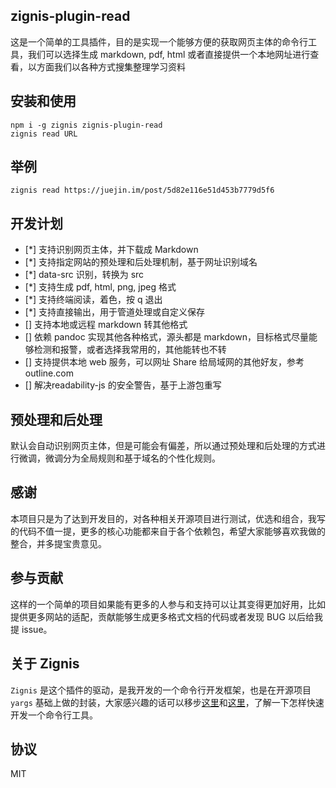 zignis-plugin-read
------------------

这是一个简单的工具插件，目的是实现一个能够方便的获取网页主体的命令行工具，我们可以选择生成 markdown, pdf, html 或者直接提供一个本地网址进行查看，以方面我们以各种方式搜集整理学习资料

## 安装和使用

```
npm i -g zignis zignis-plugin-read
zignis read URL
```

## 举例

```
zignis read https://juejin.im/post/5d82e116e51d453b7779d5f6

```

## 开发计划

- [*] 支持识别网页主体，并下载成 Markdown
- [*] 支持指定网站的预处理和后处理机制，基于网址识别域名
- [*] data-src 识别，转换为 src
- [*] 支持生成 pdf, html, png, jpeg 格式
- [*] 支持终端阅读，着色，按 q 退出
- [*] 支持直接输出，用于管道处理或自定义保存
- [] 支持本地或远程 markdown 转其他格式
- [] 依赖 pandoc 实现其他各种格式，源头都是 markdown，目标格式尽量能够检测和报警，或者选择我常用的，其他能转也不转 
- [] 支持提供本地 web 服务，可以网址 Share 给局域网的其他好友，参考 outline.com
- [] 解决readability-js 的安全警告，基于上游包重写

## 预处理和后处理

默认会自动识别网页主体，但是可能会有偏差，所以通过预处理和后处理的方式进行微调，微调分为全局规则和基于域名的个性化规则。

## 感谢

本项目只是为了达到开发目的，对各种相关开源项目进行测试，优选和组合，我写的代码不值一提，更多的核心功能都来自于各个依赖包，希望大家能够喜欢我做的整合，并多提宝贵意见。

## 参与贡献

这样的一个简单的项目如果能有更多的人参与和支持可以让其变得更加好用，比如提供更多网站的适配，贡献能够生成更多格式文档的代码或者发现 BUG 以后给我提 issue。

## 关于 Zignis

`Zignis` 是这个插件的驱动，是我开发的一个命令行开发框架，也是在开源项目 `yargs` 基础上做的封装，大家感兴趣的话可以移步[这里](https://zignis.js.org)和[这里](https://github.com/zhike-team/zignis-plugin-starter)，了解一下怎样快速开发一个命令行工具。


## 协议

MIT